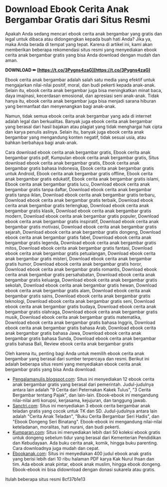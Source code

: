
 
# Download Ebook Cerita Anak Bergambar Gratis dari Situs Resmi
 
Apakah Anda sedang mencari ebook cerita anak bergambar yang gratis dan legal untuk dibaca atau didongengkan kepada buah hati Anda? Jika ya, maka Anda berada di tempat yang tepat. Karena di artikel ini, kami akan memberikan beberapa rekomendasi situs resmi yang menyediakan ebook cerita anak bergambar gratis yang bisa Anda download dengan mudah dan aman.
 
**DOWNLOAD ✏ [https://t.co/3Pygns4zaG](https://t.co/3Pygns4zaG)**


 
Ebook cerita anak bergambar adalah salah satu media yang efektif untuk mengajarkan nilai-nilai positif, moral, dan budi pekerti kepada anak-anak. Selain itu, ebook cerita anak bergambar juga bisa meningkatkan minat baca, daya imajinasi, kecerdasan emosional, dan apresiasi seni anak-anak. Tidak hanya itu, ebook cerita anak bergambar juga bisa menjadi sarana hiburan yang bermanfaat dan menyenangkan bagi anak-anak.
 
Namun, tidak semua ebook cerita anak bergambar yang ada di internet adalah legal dan berkualitas. Banyak juga ebook cerita anak bergambar yang berasal dari hasil bajakan atau plagiat yang tidak menghargai hak cipta dan karya penulis aslinya. Selain itu, banyak juga ebook cerita anak bergambar yang mengandung konten negatif, tidak sesuai usia, atau bahkan berbahaya bagi anak-anak.
 
Cara download ebook cerita anak bergambar gratis,  Ebook cerita anak bergambar gratis pdf,  Kumpulan ebook cerita anak bergambar gratis,  Situs download ebook cerita anak bergambar gratis,  Ebook cerita anak bergambar gratis bahasa Indonesia,  Ebook cerita anak bergambar gratis untuk Android,  Ebook cerita anak bergambar gratis offline,  Ebook cerita anak bergambar gratis edukatif,  Ebook cerita anak bergambar gratis islami,  Ebook cerita anak bergambar gratis lucu,  Download ebook cerita anak bergambar gratis tanpa daftar,  Download ebook cerita anak bergambar gratis tanpa iklan,  Download ebook cerita anak bergambar gratis terbaru,  Download ebook cerita anak bergambar gratis terbaik,  Download ebook cerita anak bergambar gratis terlengkap,  Download ebook cerita anak bergambar gratis klasik,  Download ebook cerita anak bergambar gratis modern,  Download ebook cerita anak bergambar gratis populer,  Download ebook cerita anak bergambar gratis inspiratif,  Download ebook cerita anak bergambar gratis motivasi,  Download ebook cerita anak bergambar gratis sejarah,  Download ebook cerita anak bergambar gratis dongeng,  Download ebook cerita anak bergambar gratis fabel,  Download ebook cerita anak bergambar gratis legenda,  Download ebook cerita anak bergambar gratis mitos,  Download ebook cerita anak bergambar gratis fantasi,  Download ebook cerita anak bergambar gratis petualangan,  Download ebook cerita anak bergambar gratis misteri,  Download ebook cerita anak bergambar gratis humor,  Download ebook cerita anak bergambar gratis horor,  Download ebook cerita anak bergambar gratis romantis,  Download ebook cerita anak bergambar gratis persahabatan,  Download ebook cerita anak bergambar gratis keluarga,  Download ebook cerita anak bergambar gratis sekolah,  Download ebook cerita anak bergambar gratis hewan,  Download ebook cerita anak bergambar gratis alam,  Download ebook cerita anak bergambar gratis sains,  Download ebook cerita anak bergambar gratis teknologi,  Download ebook cerita anak bergambar gratis seni,  Download ebook cerita anak bergambar gratis budaya,  Download ebook cerita anak bergambar gratis olahraga,  Download ebook cerita anak bergambar gratis musik,  Download ebook cerita anak bergambar gratis matematika,  Download ebook cerita anak bergambar gratis bahasa Inggris,  Download ebook cerita anak bergambar gratis bahasa Arab,  Download ebook cerita anak bergambar gratis bahasa Jawa,  Download ebook cerita anak bergambar gratis bahasa Sunda,  Download ebook cerita anak bergambar gratis bahasa Bali,  Review ebook cerita anak bergambar gratis
 
Oleh karena itu, penting bagi Anda untuk memilih ebook cerita anak bergambar yang berasal dari sumber terpercaya dan resmi. Berikut ini adalah beberapa situs resmi yang menyediakan ebook cerita anak bergambar gratis yang bisa Anda download:
 
- [Pengalamanulis.blogspot.com](https://pengalamanulis.blogspot.com/2021/06/5-pdf-buku-cerita-anak-gratis.html): Situs ini menyediakan 12 ebook cerita anak bergambar gratis yang berasal dari pemerintah. Judul-judulnya antara lain adalah "9 Cerita dari Peternakan Kakek Tulus", "3 Cerita Bergambar tentang Pajak", dan lain-lain. Ebook-ebook ini mengandung nilai-nilai anti korupsi, kerjasama, kejujuran, dan tanggung jawab.
- [Sanctri.com](https://www.sanctri.com/buku-cerita-bergambar-pdf/): Situs ini menyediakan 3 ebook cerita bergambar anak teladan gratis yang cocok untuk TK dan SD. Judul-judulnya antara lain adalah "Cerita Anak Teladan", "Buku Cerita Bergambar Seri Hadis", dan "Ebook Dongeng Seri Binatang". Ebook-ebook ini mengandung nilai-nilai keteladanan, moralitas, hati nurani, dan budi pekerti.
- [Kumparan.com](https://kumparan.com/berita-terkini/download-ebook-gratis-terlengkap-untuk-dongeng-sebelum-tidur-1vCzizyn8I7): Situs ini menyediakan lebih dari 50 koleksi ebook gratis untuk dongeng sebelum tidur yang berasal dari Kementerian Pendidikan dan Kebudayaan. Ada buku cerita anak, komik, hingga buku parenting. Cara downloadnya juga mudah dan cepat.
- [Ebookanak.com](https://www.ebookanak.com/category/cerita/): Situs ini menyediakan 400 judul ebook anak gratis yang berisi lebih dari 10 ribu halaman PDF karya Kak Nurul Ihsan dan tim. Ada ebook anak pintar, ebook anak muslim, hingga ebook dongeng. Ebook-ebook ini bisa didownload dengan donasi sukarela atau gratis.

Itulah beberapa situs resmi
 8cf37b1e13
 
